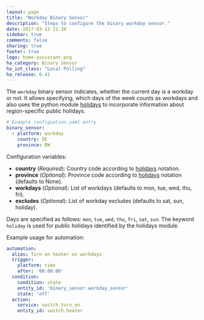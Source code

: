 ```yaml
---
layout: page
title: "Workday Binary Sensor"
description: "Steps to configure the binary workday sensor."
date: 2017-03-13 21:30
sidebar: true
comments: false
sharing: true
footer: true
logo: home-assistant.png
ha_category: Binary Sensor
ha_iot_class: "Local Polling"
ha_release: 0.41
---
```


The `workday` binary sensor indicates, whether the current day is a workday or not. It allows specifying, which days of the week counts as workdays and also uses the python module [holidays](https://pypi.python.org/pypi/holidays) to incorporate information about region-specific public holidays.

```yaml
# Example configuation.yaml entry
binary_sensor:
  - platform: workday
    country: DE
    province: BW
```

Configuration variables:

- **country** (*Required*): Country code according to [holidays](https://pypi.python.org/pypi/holidays/0.8.1) notation.
- **province** (*Optional*): Province code according to [holidays](https://pypi.python.org/pypi/holidays/0.8.1) notation (defaults to None).
- **workdays** (*Optional*): List of workdays (defaults to mon, tue, wed, thu, fri).
- **excludes** (*Optional*): List of workday excludes (defaults to sat, sun, holiday).

Days are specified as follows: `mon`, `tue`, `wed`, `thu`, `fri`, `sat`, `sun`. The keyword `holiday` is used for public holidays identified by the holidays module.


Example usage for automation:
```yaml
automation:
  alias: Turn on heater on workdays
  trigger:
    platform: time
    after: '08:00:00'
  condition:
    condition: state
    entity_id: 'binary_sensor.workday_sensor'
    state: 'off'
  action:
    service: switch.turn_on
    entity_id: switch.heater
```
